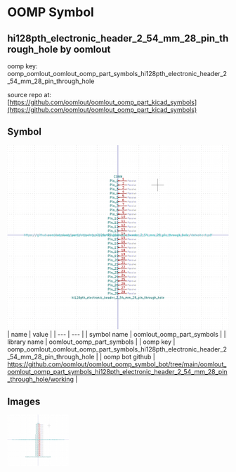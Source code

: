 # OOMP Symbol  
## hi128pth_electronic_header_2_54_mm_28_pin_through_hole  by oomlout  
  
oomp key: oomp_oomlout_oomlout_oomp_part_symbols_hi128pth_electronic_header_2_54_mm_28_pin_through_hole  
  
source repo at: [https://github.com/oomlout/oomlout_oomp_part_kicad_symbols](https://github.com/oomlout/oomlout_oomp_part_kicad_symbols)  
## Symbol  
  
[![working.png](working_600.png)](working.png)  
| name | value | 
| --- | --- | 
| symbol name | oomlout_oomp_part_symbols | 
| library name | oomlout_oomp_part_symbols | 
| oomp key | oomp_oomlout_oomlout_oomp_part_symbols_hi128pth_electronic_header_2_54_mm_28_pin_through_hole | 
| oomp bot github | https://github.com/oomlout/oomlout_oomp_symbol_bot/tree/main/oomlout_oomlout_oomp_part_symbols_hi128pth_electronic_header_2_54_mm_28_pin_through_hole/working | 
## Images  
  
[![working.png](working_140.png)](working.png)  
